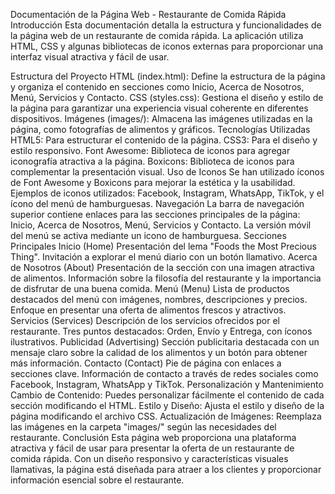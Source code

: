 Documentación de la Página Web - Restaurante de Comida Rápida
Introducción
Esta documentación detalla la estructura y funcionalidades de la página web de un restaurante de comida rápida. La aplicación utiliza HTML, CSS y algunas bibliotecas de iconos externas para proporcionar una interfaz visual atractiva y fácil de usar.

Estructura del Proyecto
HTML (index.html): Define la estructura de la página y organiza el contenido en secciones como Inicio, Acerca de Nosotros, Menú, Servicios y Contacto.
CSS (styles.css): Gestiona el diseño y estilo de la página para garantizar una experiencia visual coherente en diferentes dispositivos.
Imágenes (images/): Almacena las imágenes utilizadas en la página, como fotografías de alimentos y gráficos.
Tecnologías Utilizadas
HTML5: Para estructurar el contenido de la página.
CSS3: Para el diseño y estilo responsivo.
Font Awesome: Biblioteca de iconos para agregar iconografía atractiva a la página.
Boxicons: Biblioteca de iconos para complementar la presentación visual.
Uso de Iconos
Se han utilizado íconos de Font Awesome y Boxicons para mejorar la estética y la usabilidad.
Ejemplos de iconos utilizados: Facebook, Instagram, WhatsApp, TikTok, y el ícono del menú de hamburguesas.
Navegación
La barra de navegación superior contiene enlaces para las secciones principales de la página: Inicio, Acerca de Nosotros, Menú, Servicios y Contacto.
La versión móvil del menú se activa mediante un icono de hamburguesa.
Secciones Principales
Inicio (Home)
Presentación del lema "Foods the Most Precious Thing".
Invitación a explorar el menú diario con un botón llamativo.
Acerca de Nosotros (About)
Presentación de la sección con una imagen atractiva de alimentos.
Información sobre la filosofía del restaurante y la importancia de disfrutar de una buena comida.
Menú (Menu)
Lista de productos destacados del menú con imágenes, nombres, descripciones y precios.
Enfoque en presentar una oferta de alimentos frescos y atractivos.
Servicios (Services)
Descripción de los servicios ofrecidos por el restaurante.
Tres puntos destacados: Orden, Envío y Entrega, con íconos ilustrativos.
Publicidad (Advertising)
Sección publicitaria destacada con un mensaje claro sobre la calidad de los alimentos y un botón para obtener más información.
Contacto (Contact)
Pie de página con enlaces a secciones clave.
Información de contacto a través de redes sociales como Facebook, Instagram, WhatsApp y TikTok.
Personalización y Mantenimiento
Cambio de Contenido: Puedes personalizar fácilmente el contenido de cada sección modificando el HTML.
Estilo y Diseño: Ajusta el estilo y diseño de la página modificando el archivo CSS.
Actualización de Imágenes: Reemplaza las imágenes en la carpeta "images/" según las necesidades del restaurante.
Conclusión
Esta página web proporciona una plataforma atractiva y fácil de usar para presentar la oferta de un restaurante de comida rápida. Con un diseño responsivo y características visuales llamativas, la página está diseñada para atraer a los clientes y proporcionar información esencial sobre el restaurante.